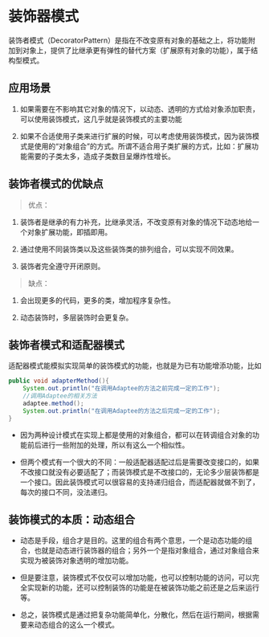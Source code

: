 # 装饰器模式

装饰者模式（DecoratorPattern）是指在不改变原有对象的基础之上，将功能附加到对象上，提供了比继承更有弹性的替代方案（扩展原有对象的功能），属于结构型模式。

## 应用场景

1. 如果需要在不影响其它对象的情况下，以动态、透明的方式给对象添加职责，可以使用装饰模式，这几乎就是装饰模式的主要功能

2. 如果不合适使用子类来进行扩展的时候，可以考虑使用装饰模式，因为装饰模式是使用的“对象组合”的方式。所谓不适合用子类扩展的方式，比如：扩展功能需要的子类太多，造成子类数目呈爆炸性增长。

## 装饰者模式的优缺点

> 优点：

1. 装饰者是继承的有力补充，比继承灵活，不改变原有对象的情况下动态地给一个对象扩展功能，即插即用。

2. 通过使用不同装饰类以及这些装饰类的排列组合，可以实现不同效果。

3. 装饰者完全遵守开闭原则。

> 缺点：

1. 会出现更多的代码，更多的类，增加程序复杂性。

2. 动态装饰时，多层装饰时会更复杂。

## 装饰者模式和适配器模式

适配器模式能模拟实现简单的装饰模式的功能，也就是为已有功能增添功能，比如

```java
public void adapterMethod(){
    System.out.println("在调用Adaptee的方法之前完成一定的工作");
    //调用Adaptee的相关方法
    adaptee.method();
    System.out.println("在调用Adaptee的方法之后完成一定的工作");
}
```

* 因为两种设计模式在实现上都是使用的对象组合，都可以在转调组合对象的功能前后进行一些附加的处理，所以有这么一个相似性。

* 但两个模式有一个很大的不同：一般适配器适配过后是需要改变接口的，如果不改接口就没有必要适配了；而装饰模式是不改接口的，无论多少层装饰都是一个接口。因此装饰模式可以很容易的支持递归组合，而适配器就做不到了，每次的接口不同，没法递归。

## 装饰模式的本质：动态组合

* 动态是手段，组合才是目的。这里的组合有两个意思，一个是动态功能的组合，也就是动态进行装饰器的组合；另外一个是指对象组合，通过对象组合来实现为被装饰对象透明的增加功能。

* 但是要注意，装饰模式不仅仅可以增加功能，也可以控制功能的访问，可以完全实现新的功能，还可以控制装饰的功能是在被装饰功能之前还是之后来运行等。

* 总之，装饰模式是通过把复杂功能简单化，分散化，然后在运行期间，根据需要来动态组合的这么一个模式。